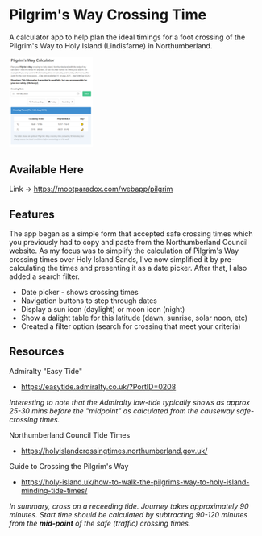 # Pilgrim's Way Crossing Time

A calculator app to help plan the ideal timings for a foot crossing of the Pilgrim's Way to Holy Island (Lindisfarne) in Northumberland.

<img src="https://github.com/jonathancraddock/holyisland-cross/blob/1d25f7f49a5e7e895a5c29acf752153460ef0a3c/readme/screen-14-08-2025.jpg" width=33% height=auto>

## Available Here

Link -> https://mootparadox.com/webapp/pilgrim

## Features

The app began as a simple form that accepted safe crossing times which you previously had to copy and paste from the Northumberland Council website. As my focus was to simplify the calculation of Pilgrim's Way crossing times over Holy Island Sands, I've now simplified it by pre-calculating the times and presenting it as a date picker. After that, I also added a search filter.

* Date picker - shows crossing times
* Navigation buttons to step through dates
* Display a sun icon (daylight) or moon icon (night)
* Show a dalight table for this latitude (dawn, sunrise, solar noon, etc)
* Created a filter option (search for crossing that meet your criteria)

## Resources

Admiralty "Easy Tide"
* https://easytide.admiralty.co.uk/?PortID=0208

*Interesting to note that the Admiralty low-tide typically shows as approx 25-30 mins before the "midpoint" as calculated from the causeway safe-crossing times.*

Northumberland Council Tide Times
* https://holyislandcrossingtimes.northumberland.gov.uk/

Guide to Crossing the Pilgrim's Way
* https://holy-island.uk/how-to-walk-the-pilgrims-way-to-holy-island-minding-tide-times/

*In summary, cross on a receeding tide. Journey takes approximately 90 minutes. Start time should be calculated by subtracting 90-120 minutes from the **mid-point** of the safe (traffic) crossing times.*
